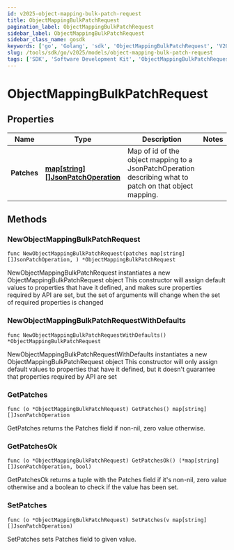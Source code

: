 ```yaml
---
id: v2025-object-mapping-bulk-patch-request
title: ObjectMappingBulkPatchRequest
pagination_label: ObjectMappingBulkPatchRequest
sidebar_label: ObjectMappingBulkPatchRequest
sidebar_class_name: gosdk
keywords: ['go', 'Golang', 'sdk', 'ObjectMappingBulkPatchRequest', 'V2025ObjectMappingBulkPatchRequest'] 
slug: /tools/sdk/go/v2025/models/object-mapping-bulk-patch-request
tags: ['SDK', 'Software Development Kit', 'ObjectMappingBulkPatchRequest', 'V2025ObjectMappingBulkPatchRequest']
---
```


# ObjectMappingBulkPatchRequest

## Properties

Name | Type | Description | Notes
------------ | ------------- | ------------- | -------------
**Patches** | [**map[string][]JsonPatchOperation**](https://go.dev/tour/moretypes/6) | Map of id of the object mapping to a JsonPatchOperation describing what to patch on that object mapping. | 

## Methods

### NewObjectMappingBulkPatchRequest

`func NewObjectMappingBulkPatchRequest(patches map[string][]JsonPatchOperation, ) *ObjectMappingBulkPatchRequest`

NewObjectMappingBulkPatchRequest instantiates a new ObjectMappingBulkPatchRequest object
This constructor will assign default values to properties that have it defined,
and makes sure properties required by API are set, but the set of arguments
will change when the set of required properties is changed

### NewObjectMappingBulkPatchRequestWithDefaults

`func NewObjectMappingBulkPatchRequestWithDefaults() *ObjectMappingBulkPatchRequest`

NewObjectMappingBulkPatchRequestWithDefaults instantiates a new ObjectMappingBulkPatchRequest object
This constructor will only assign default values to properties that have it defined,
but it doesn't guarantee that properties required by API are set

### GetPatches

`func (o *ObjectMappingBulkPatchRequest) GetPatches() map[string][]JsonPatchOperation`

GetPatches returns the Patches field if non-nil, zero value otherwise.

### GetPatchesOk

`func (o *ObjectMappingBulkPatchRequest) GetPatchesOk() (*map[string][]JsonPatchOperation, bool)`

GetPatchesOk returns a tuple with the Patches field if it's non-nil, zero value otherwise
and a boolean to check if the value has been set.

### SetPatches

`func (o *ObjectMappingBulkPatchRequest) SetPatches(v map[string][]JsonPatchOperation)`

SetPatches sets Patches field to given value.




